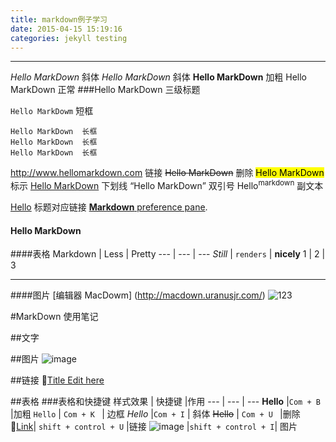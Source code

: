 ```yaml
---
title: markdown例子学习
date: 2015-04-15 15:19:16
categories: jekyll testing
---
```


<!--![Rendering preferences pane](http://d.pr/i/rT4d+)--> 
 
*****
 
_Hello MarkDown_     斜体
*Hello MarkDown*     斜体
**Hello MarkDown**   加粗
Hello MarkDown       正常 
###Hello MarkDown  三级标题

`Hello MarkDowm`     短框

```
Hello MarkDown  长框
Hello MarkDown  长框
Hello MarkDown  长框
```

<http://www.hellomarkdown.com> 链接
<del>Hello MarkDown</del>      删除
<mark>Hello MarkDown</mark>    标示
<u>Hello MarkDown</u>          下划线
<q>Hello MarkDown</q>          双引号
Hello<sup>markdown</sup>       副文本

[Hello](wwww.markdown.com)     标题对应链接
[**Markdown** preference pane](#markdown-pane). 
#### <a name="fenced-code-block">Hello MarkDown</a>



####表格
Markdown | Less      | Pretty 
---      | ---       | ---
*Still*  | `renders` | **nicely**
1        | 2         | 3


-------



####图片
[编辑器 MacDowm] (http://macdown.uranusjr.com/)
![123](http://mouapp.com/Mou_128.png)







#MarkDown 使用笔记

##文字


##图片
![image](https://sm3lir.cloudimage.io/s/width/34/https://www.gitbook.com/assets/images/logo/128.png?v=6.11.9) 


##链接
[Title Edit here](http://sidechef.com)


##表格
###表格和快捷键
样式效果  | 快捷键   |作用
---      | ---       | ---
**Hello**  |`Com + B ` |加粗
`Hello` | `Com + K ` |   边框
*Hello*  |`Com + I` | 斜体
~~Hello~~ | `Com + U ` |删除
[Link](http://sidechef.com)| `shift + control + U` |链接
![image](https://sm3lir.cloudimage.io/s/width/34/https://www.gitbook.com/assets/images/logo/128.png?v=6.11.9) |`shift + control + I`| 图片


